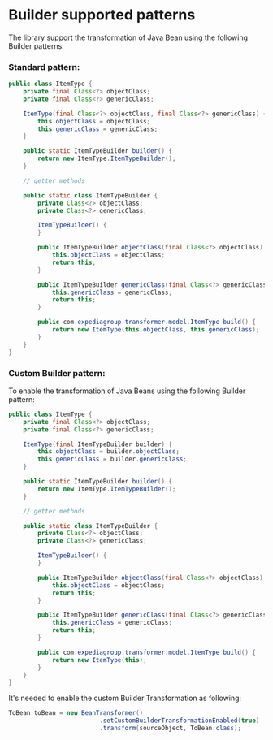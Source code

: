 <head>
    <title>Builder</title>
</head>

# Builder supported patterns

The library support the transformation of Java Bean using the following Builder patterns:

### Standard pattern:

```java
public class ItemType {
    private final Class<?> objectClass;
    private final Class<?> genericClass;

    ItemType(final Class<?> objectClass, final Class<?> genericClass) {
        this.objectClass = objectClass;
        this.genericClass = genericClass;
    }

    public static ItemTypeBuilder builder() {
        return new ItemType.ItemTypeBuilder();
    }

    // getter methods

    public static class ItemTypeBuilder {
        private Class<?> objectClass;
        private Class<?> genericClass;

        ItemTypeBuilder() {
        }

        public ItemTypeBuilder objectClass(final Class<?> objectClass) {
            this.objectClass = objectClass;
            return this;
        }

        public ItemTypeBuilder genericClass(final Class<?> genericClass) {
            this.genericClass = genericClass;
            return this;
        }

        public com.expediagroup.transformer.model.ItemType build() {
            return new ItemType(this.objectClass, this.genericClass);
        }
    }
}
```

### Custom Builder pattern:

To enable the transformation of Java Beans using the following Builder pattern:

```java
public class ItemType {
    private final Class<?> objectClass;
    private final Class<?> genericClass;

    ItemType(final ItemTypeBuilder builder) {
        this.objectClass = builder.objectClass;
        this.genericClass = builder.genericClass;
    }

    public static ItemTypeBuilder builder() {
        return new ItemType.ItemTypeBuilder();
    }

    // getter methods

    public static class ItemTypeBuilder {
        private Class<?> objectClass;
        private Class<?> genericClass;

        ItemTypeBuilder() {
        }

        public ItemTypeBuilder objectClass(final Class<?> objectClass) {
            this.objectClass = objectClass;
            return this;
        }

        public ItemTypeBuilder genericClass(final Class<?> genericClass) {
            this.genericClass = genericClass;
            return this;
        }

        public com.expediagroup.transformer.model.ItemType build() {
            return new ItemType(this);
        }
    }
}
```

It's needed to enable the custom Builder Transformation as following:

```java
ToBean toBean = new BeanTransformer()
                         .setCustomBuilderTransformationEnabled(true)
                         .transform(sourceObject, ToBean.class);
```
